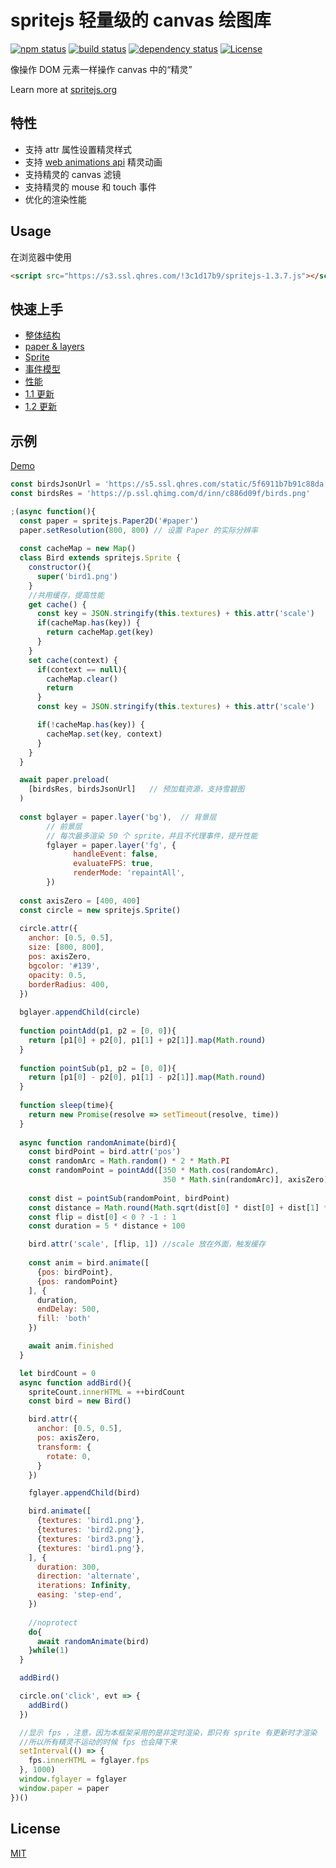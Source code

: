 # spritejs 轻量级的 canvas 绘图库

[![npm status](https://img.shields.io/npm/v/spritejs.svg)](https://www.npmjs.org/package/spritejs)
[![build status](https://api.travis-ci.org/spritejs/spritejs.svg?branch=master)](https://travis-ci.org/spritejs/spritejs) 
[![dependency status](https://david-dm.org/spritejs/spritejs.svg)](https://david-dm.org/spritejs/spritejs)
[![License](https://img.shields.io/npm/l/spritejs.svg)](LICENSE)

像操作 DOM 元素一样操作 canvas 中的“精灵”

Learn more at [spritejs.org](http://spritejs.org/)

## 特性

- 支持 attr 属性设置精灵样式
- 支持 [web animations api](https://w3c.github.io/web-animations/#the-animation-interface
) 精灵动画
- 支持精灵的 canvas 滤镜
- 支持精灵的 mouse 和 touch 事件
- 优化的渲染性能

## Usage

在浏览器中使用

```html
<script src="https://s3.ssl.qhres.com/!3c1d17b9/spritejs-1.3.7.js"></script>
```

## 快速上手

- [整体结构](docs#整体结构)
- [paper & layers](docs#快速上手)
- [Sprite](docs#sprite-类结构)
- [事件模型](docs#事件机制)
- [性能](docs#性能)
- [1.1 更新](docs#11-版本更新)
- [1.2 更新](docs#12-版本更新)
	
## 示例

[Demo](https://code.h5jun.com/gus)

```js
const birdsJsonUrl = 'https://s5.ssl.qhres.com/static/5f6911b7b91c88da.json'
const birdsRes = 'https://p.ssl.qhimg.com/d/inn/c886d09f/birds.png'

;(async function(){
  const paper = spritejs.Paper2D('#paper')
  paper.setResolution(800, 800) // 设置 Paper 的实际分辨率
  
  const cacheMap = new Map()
  class Bird extends spritejs.Sprite {
    constructor(){
      super('bird1.png')
    }
    //共用缓存，提高性能
    get cache() {
      const key = JSON.stringify(this.textures) + this.attr('scale')
      if(cacheMap.has(key)) {
        return cacheMap.get(key)
      }
    }
    set cache(context) {
      if(context == null){
        cacheMap.clear()
        return
      }
      const key = JSON.stringify(this.textures) + this.attr('scale')

      if(!cacheMap.has(key)) {
        cacheMap.set(key, context)
      }
    }      
  }

  await paper.preload(
    [birdsRes, birdsJsonUrl]   // 预加载资源，支持雪碧图
  )  
  
  const bglayer = paper.layer('bg'),  // 背景层
        // 前景层
        // 每次最多渲染 50 个 sprite，并且不代理事件，提升性能
        fglayer = paper.layer('fg', {
              handleEvent: false,
              evaluateFPS: true,
              renderMode: 'repaintAll',
        })   
  
  const axisZero = [400, 400]
  const circle = new spritejs.Sprite()
  
  circle.attr({
    anchor: [0.5, 0.5],
    size: [800, 800],
    pos: axisZero,
    bgcolor: '#139',
    opacity: 0.5,
    borderRadius: 400,
  })
  
  bglayer.appendChild(circle)
  
  function pointAdd(p1, p2 = [0, 0]){
    return [p1[0] + p2[0], p1[1] + p2[1]].map(Math.round)
  }
  
  function pointSub(p1, p2 = [0, 0]){
    return [p1[0] - p2[0], p1[1] - p2[1]].map(Math.round)
  }
  
  function sleep(time){
    return new Promise(resolve => setTimeout(resolve, time))
  }
  
  async function randomAnimate(bird){
    const birdPoint = bird.attr('pos')
    const randomArc = Math.random() * 2 * Math.PI
    const randomPoint = pointAdd([350 * Math.cos(randomArc), 
                                  350 * Math.sin(randomArc)], axisZero)
    
    const dist = pointSub(randomPoint, birdPoint)
    const distance = Math.round(Math.sqrt(dist[0] * dist[0] + dist[1] * dist[1]))
    const flip = dist[0] < 0 ? -1 : 1
    const duration = 5 * distance + 100

    bird.attr('scale', [flip, 1]) //scale 放在外面，触发缓存
    
    const anim = bird.animate([
      {pos: birdPoint},
      {pos: randomPoint}
    ], {
      duration,
      endDelay: 500,
      fill: 'both'
    })

    await anim.finished
  }

  let birdCount = 0
  async function addBird(){
    spriteCount.innerHTML = ++birdCount
    const bird = new Bird()

    bird.attr({
      anchor: [0.5, 0.5],
      pos: axisZero,
      transform: {
        rotate: 0,
      }
    })

    fglayer.appendChild(bird)

    bird.animate([
      {textures: 'bird1.png'},
      {textures: 'bird2.png'},
      {textures: 'bird3.png'},
      {textures: 'bird1.png'},
    ], {
      duration: 300,
      direction: 'alternate',
      iterations: Infinity,
      easing: 'step-end',
    })
    
    //noprotect
    do{
      await randomAnimate(bird)
    }while(1) 
  }

  addBird()

  circle.on('click', evt => {
    addBird()
  })

  //显示 fps ，注意，因为本框架采用的是非定时渲染，即只有 sprite 有更新时才渲染
  //所以所有精灵不运动的时候 fps 也会降下来
  setInterval(() => {
    fps.innerHTML = fglayer.fps
  }, 1000)
  window.fglayer = fglayer
  window.paper = paper
})()
```

## License

[MIT](LICENSE)
